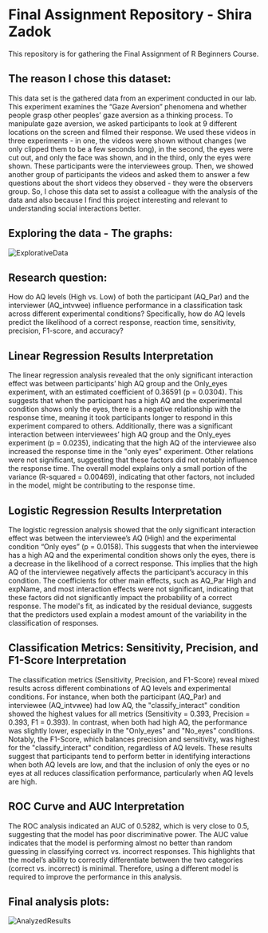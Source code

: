 # Final Assignment Repository - Shira Zadok
This repository is for gathering the Final Assignment of R Beginners Course.  

## The reason I chose this dataset:
This data set is the gathered data from an experiment conducted in our lab. This experiment examines the “Gaze Aversion” phenomena and whether people grasp other peoples’ gaze aversion as a thinking process. To manipulate gaze aversion, we asked participants to look at 9 different locations on the screen and filmed their response. We used these videos in three experiments - in one, the videos were shown without changes (we only clipped them to be a few seconds long), in the second, the eyes were cut out, and only the face was shown, and in the third, only the eyes were shown. These participants were the interviewees group. Then, we showed another group of participants the videos and asked them to answer a few questions about the short videos they observed - they were the observers group. So, I chose this data set to assist a colleague with the analysis of the data and also because I find this project interesting and relevant to understanding social interactions better.

## Exploring the data - The graphs:
![ExplorativeData](https://github.com/user-attachments/assets/b7c2d3f7-5188-48a5-8b63-b1d73294b886)

## Research question:
How do AQ levels (High vs. Low) of both the participant (AQ_Par) and the interviewer (AQ_intvwee) influence performance in a classification task across different experimental conditions? Specifically, how do AQ levels predict the likelihood of a correct response, reaction time, sensitivity, precision, F1-score, and accuracy?

## Linear Regression Results Interpretation
The linear regression analysis revealed that the only significant interaction effect was between participants’ high AQ group and the Only_eyes experiment, with an estimated coefficient of 0.36591 (p = 0.0304). This suggests that when the participant has a high AQ and the experimental condition shows only the eyes, there is a negative relationship with the response time, meaning it took participants longer to respond in this experiment compared to others. Additionally, there was a significant interaction between interviewees’ high AQ group and the Only_eyes experiment (p = 0.0235), indicating that the high AQ of the interviewee also increased the response time in the "only eyes" experiment. Other relations were not significant, suggesting that these factors did not notably influence the response time. The overall model explains only a small portion of the variance (R-squared = 0.00469), indicating that other factors, not included in the model, might be contributing to the response time.

## Logistic Regression Results Interpretation
The logistic regression analysis showed that the only significant interaction effect was between the interviewee’s AQ (High) and the experimental condition “Only eyes” (p = 0.0158). This suggests that when the interviewee has a high AQ and the experimental condition shows only the eyes, there is a decrease in the likelihood of a correct response. This implies that the high AQ of the interviewee negatively affects the participant’s accuracy in this condition. The coefficients for other main effects, such as AQ_Par High and expName, and most interaction effects were not significant, indicating that these factors did not significantly impact the probability of a correct response. The model's fit, as indicated by the residual deviance, suggests that the predictors used explain a modest amount of the variability in the classification of responses.

## Classification Metrics: Sensitivity, Precision, and F1-Score Interpretation
The classification metrics (Sensitivity, Precision, and F1-Score) reveal mixed results across different combinations of AQ levels and experimental conditions. For instance, when both the participant (AQ_Par) and interviewee (AQ_intvwee) had low AQ, the "classify_interact" condition showed the highest values for all metrics (Sensitivity = 0.393, Precision = 0.393, F1 = 0.393). In contrast, when both had high AQ, the performance was slightly lower, especially in the "Only_eyes" and "No_eyes" conditions. Notably, the F1-Score, which balances precision and sensitivity, was highest for the "classify_interact" condition, regardless of AQ levels. These results suggest that participants tend to perform better in identifying interactions when both AQ levels are low, and that the inclusion of only the eyes or no eyes at all reduces classification performance, particularly when AQ levels are high.

## ROC Curve and AUC Interpretation
The ROC analysis indicated an AUC of 0.5282, which is very close to 0.5, suggesting that the model has poor discriminative power. The AUC value indicates that the model is performing almost no better than random guessing in classifying correct vs. incorrect responses. This highlights that the model’s ability to correctly differentiate between the two categories (correct vs. incorrect) is minimal. Therefore, using a different model is required to improve the performance in this analysis. 

## Final analysis plots:
![AnalyzedResults](https://github.com/user-attachments/assets/e6e199ae-9165-4285-9b32-e9cd3ef52f02)

